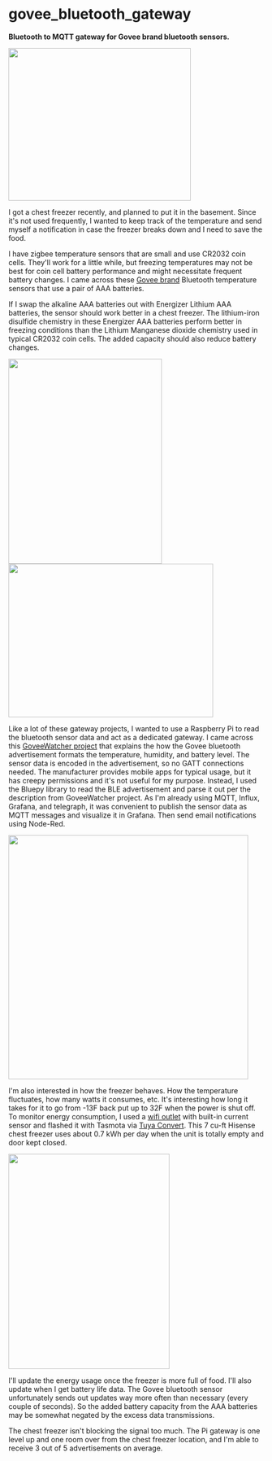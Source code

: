 # govee_bluetooth_gateway
**Bluetooth to MQTT gateway for Govee brand bluetooth sensors.**

<img src="https://raw.githubusercontent.com/tsaitsai/govee_bluetooth_gateway/main/images/chest_freezer_test.jpg" width="359" height="300">

I got a chest freezer recently, and planned to put it in the basement.  Since it's not used frequently, I wanted to keep track of the temperature and send myself a notification in case the freezer breaks down and I need to save the food.

I have zigbee temperature sensors that are small and use CR2032 coin cells.  They'll work for a little while, but freezing temperatures may not be best for coin cell battery performance and might necessitate frequent battery changes.  I came across these [Govee brand](https://www.amazon.com/Govee-Temperature-Notification-Hygrometer-Thermometer/dp/B0872X4H4J) Bluetooth temperature sensors that use a pair of AAA batteries.

If I swap the alkaline AAA batteries out with Energizer Lithium AAA batteries, the sensor should work better in a chest freezer.  The lithium-iron disulfide chemistry in these Energizer AAA batteries perform better in freezing conditions than the Lithium Manganese dioxide chemistry used in typical CR2032 coin cells.  The added capacity should also reduce battery changes.

<img src="https://raw.githubusercontent.com/tsaitsai/govee_bluetooth_gateway/main/images/chest_freezer_temp_sensor.jpg" width="302" height="403"> <img src="https://raw.githubusercontent.com/tsaitsai/govee_bluetooth_gateway/main/images/battery.jpg" width="403" height="302">


Like a lot of these gateway projects, I wanted to use a Raspberry Pi to read the bluetooth sensor data and act as a dedicated gateway.  I came across this [GoveeWatcher project](https://github.com/Thrilleratplay/GoveeWatcher/issues/2) that explains the how the Govee bluetooth advertisement formats the temperature, humidity, and battery level.  The sensor data is encoded in the advertisement, so no GATT connections needed.  The manufacturer provides mobile apps for typical usage, but it has creepy permissions and it's not useful for my purpose.  Instead, I used the Bluepy library to read the BLE advertisement and parse it out per the description from GoveeWatcher project.  As I'm already using MQTT, Influx, Grafana, and telegraph, it was convenient to publish the sensor data as MQTT messages and visualize it in Grafana.  Then send email notifications using Node-Red.

<img src="https://raw.githubusercontent.com/tsaitsai/govee_bluetooth_gateway/main/images/chest_freezer-cooldown_warmup.jpg" width="472" height="480">

I'm also interested in how the freezer behaves.  How the temperature fluctuates, how many watts it consumes, etc.  It's interesting how long it takes for it to go from -13F back put up to 32F when the power is shut off.  To monitor energy consumption, I used a [wifi outlet](https://www.amazon.com/BN-LINK-Monitoring-Function-Compatible-Assistant/dp/B07VDGM6QR) with built-in current sensor and flashed it with Tasmota via [Tuya Convert](https://github.com/ct-Open-Source/tuya-convert).  This 7 cu-ft Hisense chest freezer uses about 0.7 kWh per day when the unit is totally empty and door kept closed.

<img src="https://raw.githubusercontent.com/tsaitsai/govee_bluetooth_gateway/main/images/energy_consumption_monitoring.jpg" width="317" height="423">

  I'll update the energy usage once the freezer is more full of food.  I'll also update when I get battery life data.  The Govee bluetooth sensor unfortunately sends out updates way more often than necessary (every couple of seconds).  So the added battery capacity from the AAA batteries may be somewhat negated by the excess data transmissions.
  
The chest freezer isn't blocking the signal too much.  The Pi gateway is one level up and one room over from the chest freezer location, and I'm able to receive 3 out of 5 advertisements on average.
